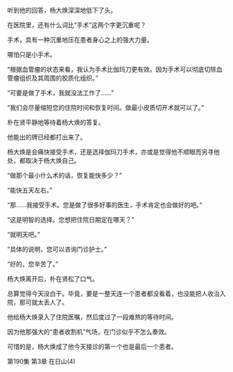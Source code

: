 听到他的回答，杨大焕深深地低下了头。

在医院里，还有什么词比“手术”这两个字更沉重呢？

手术，具有一种沉重地压在患者身心之上的强大力量。

哪怕只是小手术。

“根据血管瘤的状态来看，我认为手术比伽玛刀更有效。因为手术可以彻底切除血管瘤组织及其周围的胶质化组织。”

“可要是做了手术，我就没法工作了……”

“我们会尽量缩短您的住院时间和恢复时间。做最小皮质切开术就可以了。”

朴在贤平静地等待着杨大焕的答复。

他能出的牌已经都打出来了。

杨大焕是会痛快接受手术，还是选择伽玛刀手术，亦或是觉得他不顺眼而另寻他处，都取决于杨大焕自己。

“做那个最小什么术的话，恢复能快多少？”

“能快五天左右。”

“那……我接受手术。您是做了很多好事的医生，手术肯定也会做好的吧。”

“这是明智的选择。您想把住院日期定在哪天？”

“就明天吧。”

“具体的说明，您可以咨询门诊护士。”

“好的，您辛苦了。”

杨大焕离开后，朴在贤松了口气。

总算觉得今天没白干。毕竟，要是一整天连一个患者都没看着，也没能把人收治入院，那可就太丢人了。

他给杨大焕录入了住院医嘱，然后度过了一段难熬的等待时间。

因为他那强大的“患者收割机”气场，在门诊似乎不怎么奏效。

可惜的是，杨大焕成了他今天接诊的第一个也是最后一个患者。

第190集 第3章 在日山(4)